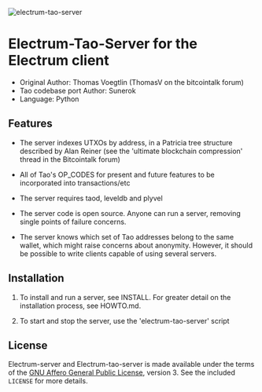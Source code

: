 ![electrum-tao-server](https://raw.githubusercontent.com/justinvforvendetta/electrum-tao-server/master/splash.png)

Electrum-Tao-Server for the Electrum client
=========================================

  * Original Author: Thomas Voegtlin (ThomasV on the bitcointalk forum)
  * Tao codebase port Author: Sunerok
  * Language: Python

Features
--------

  * The server indexes UTXOs by address, in a Patricia tree structure
    described by Alan Reiner (see the 'ultimate blockchain
    compression' thread in the Bitcointalk forum)

  * All of Tao's OP_CODES for present and future features to be incorporated into transactions/etc

  * The server requires taod, leveldb and plyvel

  * The server code is open source. Anyone can run a server, removing
    single points of failure concerns.

  * The server knows which set of Tao addresses belong to the same
    wallet, which might raise concerns about anonymity. However, it
    should be possible to write clients capable of using several
    servers.

Installation
------------

  1. To install and run a server, see INSTALL. For greater
     detail on the installation process, see HOWTO.md.

  2. To start and stop the server, use the 'electrum-tao-server' script


License
-------

Electrum-server and Electrum-tao-server is made available under the terms of the [GNU Affero General
Public License](http://www.gnu.org/licenses/agpl.html), version 3. See the 
included `LICENSE` for more details.
